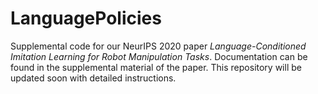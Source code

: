 # LanguagePolicies
Supplemental code for our NeurIPS 2020 paper _Language-Conditioned Imitation Learning for Robot Manipulation Tasks_. Documentation can be found in the supplemental material of the paper. This repository will be updated soon with detailed instructions. 
